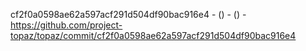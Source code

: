 cf2f0a0598ae62a597acf291d504df90bac916e4 -  () -  () - https://github.com/project-topaz/topaz/commit/cf2f0a0598ae62a597acf291d504df90bac916e4
